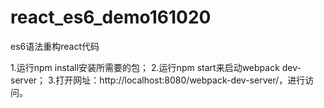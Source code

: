 # react_es6_demo161020
es6语法重构react代码

1.运行npm install安装所需要的包；
2.运行npm start来启动webpack dev-server；
3.打开网址：http://localhost:8080/webpack-dev-server/，进行访问。
